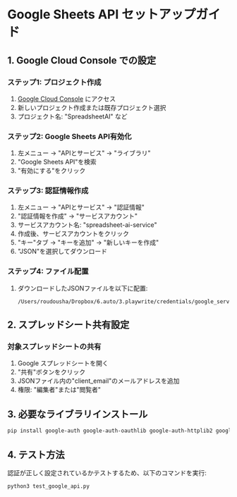 # Google Sheets API セットアップガイド

## 1. Google Cloud Console での設定

### ステップ1: プロジェクト作成
1. [Google Cloud Console](https://console.cloud.google.com/) にアクセス
2. 新しいプロジェクト作成または既存プロジェクト選択
3. プロジェクト名: "SpreadsheetAI" など

### ステップ2: Google Sheets API有効化
1. 左メニュー → "APIとサービス" → "ライブラリ"
2. "Google Sheets API"を検索
3. "有効にする"をクリック

### ステップ3: 認証情報作成
1. 左メニュー → "APIとサービス" → "認証情報"
2. "認証情報を作成" → "サービスアカウント"
3. サービスアカウント名: "spreadsheet-ai-service"
4. 作成後、サービスアカウントをクリック
5. "キー"タブ → "キーを追加" → "新しいキーを作成"
6. "JSON"を選択してダウンロード

### ステップ4: ファイル配置
1. ダウンロードしたJSONファイルを以下に配置:
   ```
   /Users/roudousha/Dropbox/6.auto/3.playwrite/credentials/google_service_account.json
   ```

## 2. スプレッドシート共有設定

### 対象スプレッドシートの共有
1. Google スプレッドシートを開く
2. "共有"ボタンをクリック  
3. JSONファイル内の"client_email"のメールアドレスを追加
4. 権限: "編集者"または"閲覧者"

## 3. 必要なライブラリインストール

```bash
pip install google-auth google-auth-oauthlib google-auth-httplib2 google-api-python-client
```

## 4. テスト方法

認証が正しく設定されているかテストするため、以下のコマンドを実行:

```bash
python3 test_google_api.py
```